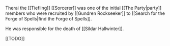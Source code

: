 Therai the [[Tiefling]] [[Sorcerer]] was one of the initial [[The Party|party]] members who were recruited by [[Gundren Rockseeker]] to [[Search for the Forge of Spells|find the Forge of Spells]].

He was responsible for the death of [[Sildar Hallwinter]].

[[TODO]]
